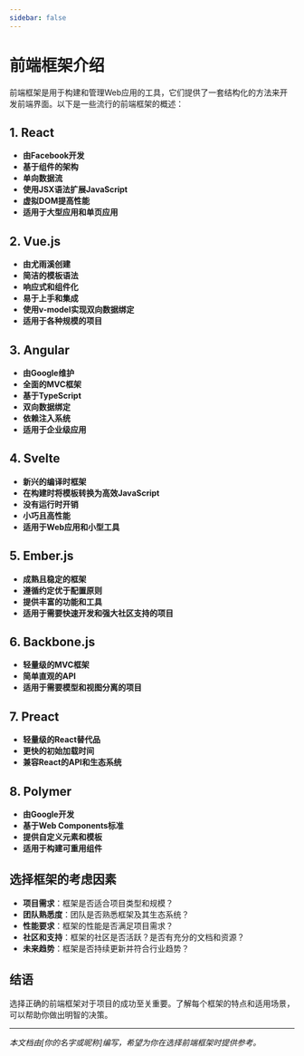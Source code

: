 ```yaml
---
sidebar: false
---
```

# 前端框架介绍

前端框架是用于构建和管理Web应用的工具，它们提供了一套结构化的方法来开发前端界面。以下是一些流行的前端框架的概述：

## 1. React

- **由Facebook开发**
- **基于组件的架构**
- **单向数据流**
- **使用JSX语法扩展JavaScript**
- **虚拟DOM提高性能**
- **适用于大型应用和单页应用**

## 2. Vue.js

- **由尤雨溪创建**
- **简洁的模板语法**
- **响应式和组件化**
- **易于上手和集成**
- **使用v-model实现双向数据绑定**
- **适用于各种规模的项目**

## 3. Angular

- **由Google维护**
- **全面的MVC框架**
- **基于TypeScript**
- **双向数据绑定**
- **依赖注入系统**
- **适用于企业级应用**

## 4. Svelte

- **新兴的编译时框架**
- **在构建时将模板转换为高效JavaScript**
- **没有运行时开销**
- **小巧且高性能**
- **适用于Web应用和小型工具**

## 5. Ember.js

- **成熟且稳定的框架**
- **遵循约定优于配置原则**
- **提供丰富的功能和工具**
- **适用于需要快速开发和强大社区支持的项目**

## 6. Backbone.js

- **轻量级的MVC框架**
- **简单直观的API**
- **适用于需要模型和视图分离的项目**

## 7. Preact

- **轻量级的React替代品**
- **更快的初始加载时间**
- **兼容React的API和生态系统**

## 8. Polymer

- **由Google开发**
- **基于Web Components标准**
- **提供自定义元素和模板**
- **适用于构建可重用组件**

## 选择框架的考虑因素

- **项目需求**：框架是否适合项目类型和规模？
- **团队熟悉度**：团队是否熟悉框架及其生态系统？
- **性能要求**：框架的性能是否满足项目需求？
- **社区和支持**：框架的社区是否活跃？是否有充分的文档和资源？
- **未来趋势**：框架是否持续更新并符合行业趋势？

## 结语

选择正确的前端框架对于项目的成功至关重要。了解每个框架的特点和适用场景，可以帮助你做出明智的决策。

---

*本文档由[你的名字或昵称]编写，希望为你在选择前端框架时提供参考。*
